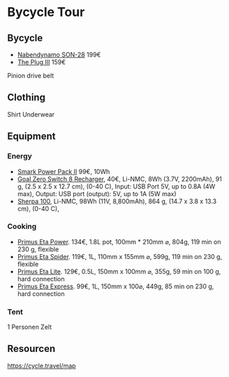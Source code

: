 # Bycycle Tour

## Bycycle

- [Nabendynamo SON-28](http://www.nabendynamo.de/produkte/SON_28.html) 199€
- [The Plug III](http://shop.cinq5.de/The-Plug-III/en) 159€

Pinion drive
belt

## Clothing

Shirt
Underwear

## Equipment

### Energy

- [Smark Power Pack II](http://shop.cinq5.de/Smart-Power-Pack-II/en) 99€, 10Wh
- [Goal Zero Switch 8 Recharger](http://www.goalzero.com/p/148/goal-zero-switch-8-recharger), 40€, Li-NMC, 8Wh (3.7V, 2200mAh), 91 g, (2.5 x 2.5 x 12.7 cm), (0-40 C), Input: USB Port 5V, up to 0.8A (4W max), Output: USB port (output): 5V, up to 1A (5W max)
- [Sherpa 100](), Li-NMC, 98Wh (11V, 8,800mAh), 864 g, (14.7 x 3.8 x 13.3 cm), (0-40 C),

### Cooking

- [Primus Eta Power](http://www.primus.eu/eta-power). 134€, 1.8L pot, 100mm * 210mm ⌀, 804g, 119 min on 230 g, flexible
- [Primus Eta Spider](http://www.primus.eu/eta-spider). 119€, 1L, 110mm x 155mm ⌀, 599g, 119 min on 230 g, flexible
- [Primus Eta Lite](http://www.primus.eu/eta-lite). 129€, 0.5L, 150mm x 100mm ⌀, 355g, 59 min on 100 g, hard connection
- [Primus Eta Express](http://www.primus.eu/eta-express-29556). 99€, 1L, 150mm x 100⌀, 449g, 85 min on 230 g, hard connection

### Tent

1 Personen Zelt

## Resourcen

https://cycle.travel/map
